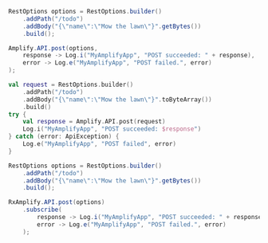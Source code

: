 <amplify-block-switcher>
<amplify-block name="Java">

```java
RestOptions options = RestOptions.builder()
    .addPath("/todo")
    .addBody("{\"name\":\"Mow the lawn\"}".getBytes())
    .build();

Amplify.API.post(options,
    response -> Log.i("MyAmplifyApp", "POST succeeded: " + response),
    error -> Log.e("MyAmplifyApp", "POST failed.", error)
);
```

</amplify-block>
<amplify-block name="Kotlin">

```kotlin
val request = RestOptions.builder()
    .addPath("/todo")
    .addBody("{\"name\":\"Mow the lawn\"}".toByteArray())
    .build()
try {
    val response = Amplify.API.post(request)
    Log.i("MyAmplifyApp", "POST succeeded: $response")
} catch (error: ApiException) {
    Log.e("MyAmplifyApp", "POST failed", error)
}
```

</amplify-block>
<amplify-block name="RxJava">

```java
RestOptions options = RestOptions.builder()
    .addPath("/todo")
    .addBody("{\"name\":\"Mow the lawn\"}".getBytes())
    .build();

RxAmplify.API.post(options)
    .subscribe(
        response -> Log.i("MyAmplifyApp", "POST succeeded: " + response),
        error -> Log.e("MyAmplifyApp", "POST failed.", error)
    );
```

</amplify-block>
</amplify-block-switcher>
